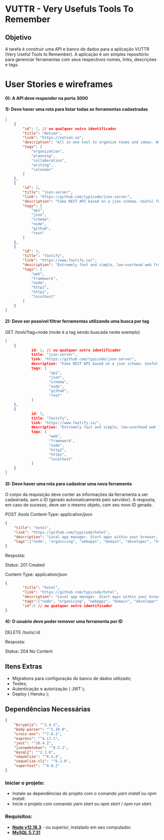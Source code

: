 # VUTTR - Very Usefuls Tools To Remember
	
## Objetivo
 A tarefa é construir uma API e banco de dados para a aplicação VUTTR (Very Useful Tools to Remember). A aplicação é um simples repositório para gerenciar ferramentas com seus respectivos nomes, links, descrições e tags.

# User Stories e wireframes

####	0): A API deve responder na porta 3000

#### 1): Deve haver uma rota para listar todas as ferramentas cadastradas
 
```json
[
	{
		"id": 1, // ou qualquer outro identificador
		"title": "Notion",
		"link": "https://notion.so",
		"description": "All in one tool to organize teams and ideas. Write, plan, collaborate, and get organized",
		"tags": [
			"organization",
			"planning",
			"collaboration",
			"writing",
			"calendar"
		]
	},
	{
		"id": 2,
		"title": "json-server",
		"link": "https://github.com/typicode/json-server",
		"description": "Fake REST API based on a json schema. Useful for mocking and creating APIs for front-end devs to consume in coding challenges.",
		"tags": [
			"api",
			"json",
			"schema",
			"node",
			"github",
			"rest"
		]
	},
	{
		"id": 3,
		"title": "fastify",
		"link": "https://www.fastify.io/",
		"description": "Extremely fast and simple, low-overhead web framework for NodeJS. Supports HTTP2.",
		"tags": [
			"web",
			"framework",
			"node",
			"http2",
			"https",
			"localhost"
		]
	}
]
```

#### 2): Deve ser possível filtrar ferramentas utilizando uma busca por tag
 GET /tools?tag=node (node é a tag sendo buscada neste exemplo)

```json
[
	{
			id: 2, // ou qualquer outro identificador
			title: "json-server",
			link: "https://github.com/typicode/json-server",
			description: "Fake REST API based on a json schema. Useful for mocking and creating APIs for front-end devs to consume in coding challenges.",
			tags: [
					"api",
					"json",
					"schema",
					"node",
					"github",
					"rest"
			]
	},
	{
			id: 3,
			title: "fastify",
			link: "https://www.fastify.io/",
			description: "Extremely fast and simple, low-overhead web framework for NodeJS. Supports HTTP2.",
			tags: [
					"web",
					"framework",
					"node",
					"http2",
					"https",
					"localhost"
			]
	}
]
```

#### 3): Deve haver uma rota para cadastrar uma nova ferramenta
 O corpo da requisição deve conter as informações da ferramenta a ser cadastrada, sem o ID (gerado automaticamente pelo servidor). A resposta, em caso de sucesso, deve ser o mesmo objeto, com seu novo ID gerado.

  POST /tools Content-Type: application/json 

```json
{
	"title": "hotel",
	"link": "https://github.com/typicode/hotel",
	"description": "Local app manager. Start apps within your browser, developer tool with local .localhost domain and https out of the box.",
	"tags":["node", "organizing", "webapps", "domain", "developer", "https", "proxy"]
}
```
 Resposta:
 
 Status: 201 Created
 
 Content-Type: application/json
 
```json     
{
		"title": "hotel",
		"link": "https://github.com/typicode/hotel",
		"description": "Local app manager. Start apps within your browser, developer tool with local .localhost domain and https out of the box.",
		"tags":["node", "organizing", "webapps", "domain", "developer", "https", "proxy"],
		"id":5 // ou qualquer outro identificador
}
```

#### 4): O usuário deve poder remover uma ferramenta por ID
 
 DELETE /tools/:id
 
 Resposta:
 
 Status: 204 No Content 


## Itens Extras
 - Migrations para configuração do banco de dados utilizado;
 - Testes;
 - Autenticação e autorização ( JWT );
 - Deploy ( Heroku );

## Dependências Necessárias
```json
{
	"bcryptjs": "^2.4.3",
	"body-parser": "^1.19.0",
	"cross-env": "^7.0.2",
	"express": "^4.17.1",
	"jest": "^26.4.2",
	"jsonwebtoken": "^8.5.1",
	"mysql2": "^2.1.0",
	"sequelize": "^6.3.4",
	"sequelize-cli": "^6.2.0",
	"supertest": "^4.0.2"
}
```

### Iniciar o projeto:
* Instale as dependências do projeto com o comando *yarn install* ou *npm install*.
* Inicie o projeto com comando *yarn start* ou *npm start* / *npm run start*.

### Requisitos:
* **[Node v12.18.3](https://nodejs.org/en/)** - ou superior, instalado em seu computador.
* **[MySQL 5.7.31](https://dev.mysql.com/doc/)**